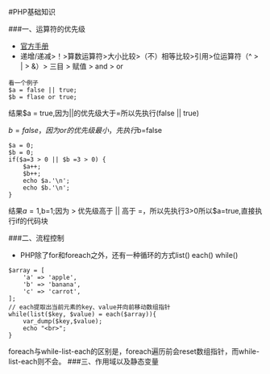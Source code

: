 #PHP基础知识

###一、运算符的优先级
- [官方手册](http://php.net/manual/zh/language.operators.precedence.php)
- 递增/递减>！>算数运算符>大小比较>（不）相等比较>引用>位运算符（^ > | > &）> 三目 > 赋值 > and > or
``` 
看一个例子
$a = false || true;
$b = flase or true;
```
结果$a = true,因为||的优先级大于=所以先执行(false || true)

$b=false，因为or的优先级最小，先执行$b=false

``` 
$a = 0;
$b = 0;
if($a=3 > 0 || $b =3 > 0) {
    $a++;
    $b++;
    echo $a.'\n';
    echo $b.'\n';
}
```
结果$a=1,$b=1;因为 > 优先级高于 || 高于 =，所以先执行3>0所以$a=true,直接执行if的代码块

###二、流程控制
- PHP除了for和foreach之外，还有一种循环的方式list() each() while()
```  
$array = [
    'a' => 'apple',
    'b' => 'banana',
    'c' => 'carrot',
];
// each提取出当前元素的key、value并向前移动数组指针
while(list($key, $value) = each($array)){
    var_dump($key,$value);
    echo "<br>";
}
```
foreach与while-list-each的区别是，foreach遍历前会reset数组指针，而while-list-each则不会。
###三、作用域以及静态变量
